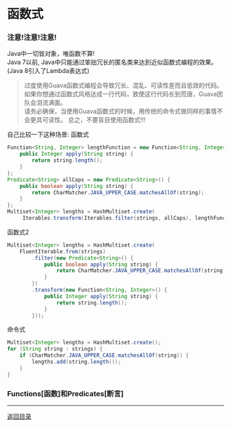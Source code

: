 函数式
===

### 注意!注意!注意!

Java中一切皆对象，唯函数不算!  
Java 7以前, Java中只能通过笨拙冗长的匿名类来达到近似函数式编程的效果。  (Java 8引入了Lambda表达式)  

> 过度使用Guava函数式编程会导致冗长、混乱、可读性差而且低效的代码。  
> 如果你想通过函数式风格达成一行代码，致使这行代码长到荒唐，Guava团队会泪流满面。  
> 请务必确保，当使用Guava函数式的时候，用传统的命令式做同样的事情不会更具可读性。
> 总之，不要盲目使用函数式!!!

自己比较一下这种场景:
函数式
```java  
Function<String, Integer> lengthFunction = new Function<String, Integer>() {
    public Integer apply(String string) {
        return string.length();
    }
};
Predicate<String> allCaps = new Predicate<String>() {
    public boolean apply(String string) {
        return CharMatcher.JAVA_UPPER_CASE.matchesAllOf(string);
    }
};
Multiset<Integer> lengths = HashMultiset.create(
     Iterables.transform(Iterables.filter(strings, allCaps), lengthFunction));
```

函数式2
```java  
Multiset<Integer> lengths = HashMultiset.create(
    FluentIterable.from(strings)
        .filter(new Predicate<String>() {
            public boolean apply(String string) {
                return CharMatcher.JAVA_UPPER_CASE.matchesAllOf(string);
            }
        })
        .transform(new Function<String, Integer>() {
            public Integer apply(String string) {
                return string.length();
            }
        }));
```

命令式
```java  
Multiset<Integer> lengths = HashMultiset.create();
for (String string : strings) {
    if (CharMatcher.JAVA_UPPER_CASE.matchesAllOf(string)) {
        lengths.add(string.length());
    }
}
```

### Functions[函数]和Predicates[断言]


------
[返回目录](/README.md)
